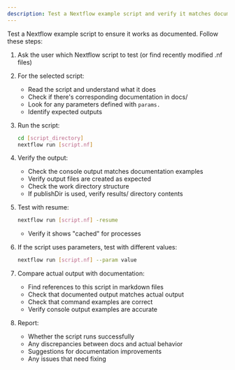 ```yaml
---
description: Test a Nextflow example script and verify it matches documentation
---
```


Test a Nextflow example script to ensure it works as documented. Follow these steps:

1. Ask the user which Nextflow script to test (or find recently modified .nf files)

2. For the selected script:

   - Read the script and understand what it does
   - Check if there's corresponding documentation in docs/
   - Look for any parameters defined with `params.`
   - Identify expected outputs

3. Run the script:

   ```bash
   cd [script_directory]
   nextflow run [script.nf]
   ```

4. Verify the output:

   - Check the console output matches documentation examples
   - Verify output files are created as expected
   - Check the work directory structure
   - If publishDir is used, verify results/ directory contents

5. Test with resume:

   ```bash
   nextflow run [script.nf] -resume
   ```

   - Verify it shows "cached" for processes

6. If the script uses parameters, test with different values:

   ```bash
   nextflow run [script.nf] --param value
   ```

7. Compare actual output with documentation:

   - Find references to this script in markdown files
   - Check that documented output matches actual output
   - Check that command examples are correct
   - Verify console output examples are accurate

8. Report:
   - Whether the script runs successfully
   - Any discrepancies between docs and actual behavior
   - Suggestions for documentation improvements
   - Any issues that need fixing
